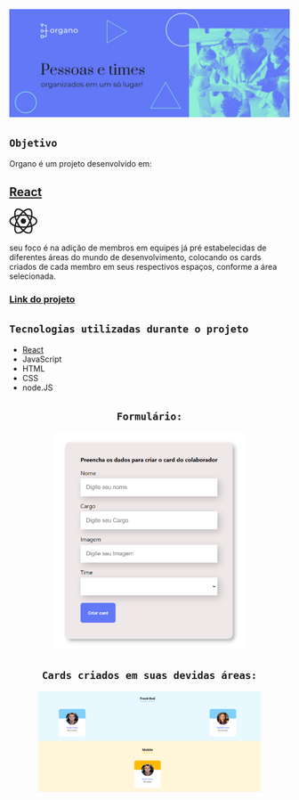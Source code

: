 
<img src="./public/imagens/banner.png">


## `Objetivo `

Organo é um projeto desenvolvido em: 

## [React](https://react.dev/reference/react)

<svg width="10%" height="10%" viewBox="-10.5 -9.45 21 18.9" fill="none" xmlns="http://www.w3.org/2000/svg" class="mt-4 mb-3 text-link dark:text-link-dark w-24 lg:w-28 self-center text-sm mr-0 flex origin-center transition-all ease-in-out"><circle cx="0" cy="0" r="2" fill="currentColor"></circle><g stroke="currentColor" stroke-width="1" fill="none"><ellipse rx="10" ry="4.5"></ellipse><ellipse rx="10" ry="4.5" transform="rotate(60)"></ellipse><ellipse rx="10" ry="4.5" transform="rotate(120)"></ellipse></g></svg>

seu foco é na adição de membros em equipes já pré estabelecidas de diferentes áreas do mundo de desenvolvimento, colocando os cards criados de cada membro em seus respectivos espaços, conforme a área selecionada.

### [Link do projeto](https://orgono-react.vercel.app/)

## `Tecnologias utilizadas durante o projeto`
* [React](https://react.dev/reference/react)
* JavaScript
* HTML
* CSS
* node.JS

<div align="center">

## `Formulário:`

<img src="./public/imagens/formulario.png " heigth="350" width="350">

</div>

<div align="center">

## `Cards criados em suas devidas áreas:`

<img src="./public/imagens/area.png " heigth="400" width="400">

</div>

